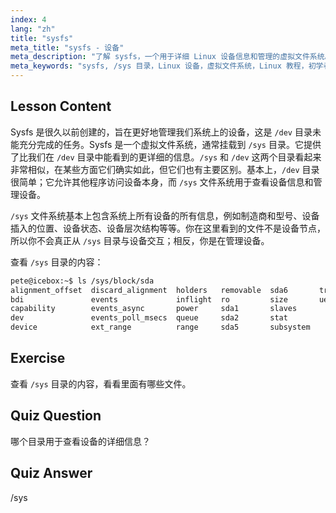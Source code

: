 ```yaml
---
index: 4
lang: "zh"
title: "sysfs"
meta_title: "sysfs - 设备"
meta_description: "了解 sysfs，一个用于详细 Linux 设备信息和管理的虚拟文件系统。理解 /sys 与 /dev 的区别。开始你的 Linux 之旅！"
meta_keywords: "sysfs, /sys 目录，Linux 设备，虚拟文件系统，Linux 教程，初学者指南"
---
```


## Lesson Content

Sysfs 是很久以前创建的，旨在更好地管理我们系统上的设备，这是 `/dev` 目录未能充分完成的任务。Sysfs 是一个虚拟文件系统，通常挂载到 `/sys` 目录。它提供了比我们在 `/dev` 目录中能看到的更详细的信息。`/sys` 和 `/dev` 这两个目录看起来非常相似，在某些方面它们确实如此，但它们也有主要区别。基本上，`/dev` 目录很简单；它允许其他程序访问设备本身，而 `/sys` 文件系统用于查看设备信息和管理设备。

`/sys` 文件系统基本上包含系统上所有设备的所有信息，例如制造商和型号、设备插入的位置、设备状态、设备层次结构等等。你在这里看到的文件不是设备节点，所以你不会真正从 `/sys` 目录与设备交互；相反，你是在管理设备。

查看 `/sys` 目录的内容：

```bash
pete@icebox:~$ ls /sys/block/sda
alignment_offset  discard_alignment  holders   removable  sda6       trace
bdi               events             inflight  ro         size       uevent
capability        events_async       power     sda1       slaves
dev               events_poll_msecs  queue     sda2       stat
device            ext_range          range     sda5       subsystem
```

## Exercise

查看 `/sys` 目录的内容，看看里面有哪些文件。

## Quiz Question

哪个目录用于查看设备的详细信息？

## Quiz Answer

/sys
